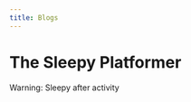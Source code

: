 ```yaml
---
title: Blogs
---
```


# The Sleepy Platformer
Warning: Sleepy after activity


<body>
    <canvas id="gameCanvas" width="1400" height="400"></canvas>
    <script>
        const canvas = document.getElementById("gameCanvas");
        const ctx = canvas.getContext("2d");

        const player = {
            x: 50,
            y: 50,
            width: 50,
            height: 50,
            color: 'blue',
            velocityX: 0,
            velocityY: 0,
            inAir: true,
            speed: 8, // added for horizontal movement speed

            update: function() {
                this.x += this.velocityX;
                this.y += this.velocityY;

                if (this.inAir) {
                    this.velocityY += 1; // gravity
                }

                this.velocityX *= 0.95; // friction

                let collidedWithPlatform = false;

                // Check for top collision with platforms
                for (let platform of platforms) {
                    if (this.y + this.height > platform.y &&
                        this.y + this.height < platform.y + this.velocityY &&
                        this.x + this.width > platform.x &&
                        this.x < platform.x + platform.width) {
                            this.y = platform.y - this.height;
                            this.velocityY = 0;
                            this.inAir = false;
                            collidedWithPlatform = true;
                            break;
                        }
                }

                // If we didn't collide with the top of a platform, check the bottom
                if (!collidedWithPlatform) {
                    for (let platform of platforms) {
                        if (this.velocityY < 0 && 
                            this.y <= platform.y + platform.height && 
                            this.y + this.height >= platform.y &&
                            this.x + this.width > platform.x &&
                            this.x < platform.x + platform.width) {
                            this.y = platform.y + platform.height;
                            this.velocityY = 0;
                            collidedWithPlatform = true;
                            break;
                        }
                    }
                }

                let onPlatform = false;

                for (let platform of platforms) {
                    if (this.y + this.height >= platform.y &&
                        this.y + this.height <= platform.y + 10 && // assuming 10 is a slight overlap for detection
                        this.x + this.width > platform.x &&
                        this.x < platform.x + platform.width) {
                            this.y = platform.y - this.height;
                            onPlatform = true;
                            break; // exit the loop as soon as a collision is detected
                    }
                }

                if (!collidedWithPlatform && this.y + this.height !== canvas.height) {
                    this.inAir = true;
                }

                if (this.y + this.height > canvas.height) {
                    this.y = canvas.height - this.height;
                    this.velocityY = 0;
                    this.inAir = false;
                }
            },

            jump: function() {
                if (!this.inAir) {
                    this.velocityY = -15;
                    this.inAir = true;
                }
            },

            moveLeft: function() {
                this.velocityX = -this.speed;
            },

            moveRight: function() {
                this.velocityX = this.speed;
            }
        };

        const platforms = [
            { x: 200, y: 300, width: 100, height: 10, color: 'green' },
            { x: 400, y: 200, width: 150, height: 10, color: 'green' },
            { x: 500, y: 200, width: 10, height: 200, color: 'green' }
        ];

        function drawPlatforms() {
            platforms.forEach(platform => {
                ctx.fillStyle = platform.color;
                ctx.fillRect(platform.x, platform.y, platform.width, platform.height);
            });
        }

        function draw() {
            ctx.clearRect(0, 0, canvas.width, canvas.height);

            // Draw player
            ctx.fillStyle = player.color;
            ctx.fillRect(player.x, player.y, player.width, player.height);

            // Draw platforms
            drawPlatforms();

            player.update();

            requestAnimationFrame(draw);
        }

        document.addEventListener('keydown', function(event) {
            switch (event.keyCode) {
                case 37: // Left arrow
                    player.moveLeft();
                    break;
                case 39: // Right arrow
                    player.moveRight();
                    break;
                case 38: // Space bar
                    player.jump();
                    break;
            }
        });

        document.addEventListener('keyup', function(event) {
            switch (event.keyCode) {
                case 37: // Left arrow
                case 39: // Right arrow
                    player.velocityX = 0;
                    break;
            }
        });

        draw();
        </script>

